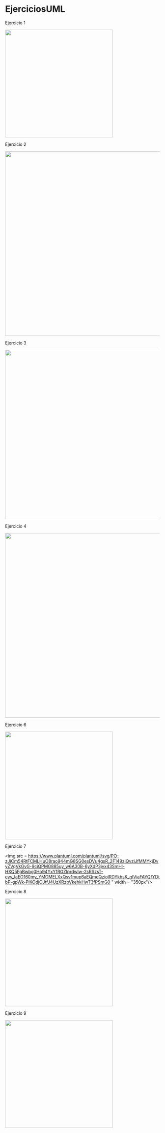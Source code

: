 # EjerciciosUML
Ejercicio 1

<img src = "https://www.plantuml.com/plantuml/svg/NOrDYiCm38NtFeNn0GP2cCt0G48ck_c1kO4QczH1jefYBzhRz2ozMDsqZUDk9A7lyRrc3i0XEXH_kyaCGNQMXuWa7bj-o8wGM7vAzMj69hKXN_PoTYOm9Lg9f-4_3V3ZJPBFbFucFzeGTGhN9Mdzi8yCYwK0kHeO_0HgBUaYQ0PDKgnNqL2zlMz85hMdYDdIeptCHjnN4NF05f5KPlrav0yS5rw_l8rVtfLeZDVHuHK0
" width = "350px"/>



Ejercicio 2

<img src = "https://www.plantuml.com/plantuml/svg/VL11JWCn3Bpd5LRk_G0gKb6BG4AKGm-SquqbidBYAibAV8Uty36osTOGDVJYNSrCPiRUf6nYdZofj-E8GuONar7D0-vWp_uO4Uv1pu2-m0yd97AMP-BT1PiuNdDxCpZlCEGgUtNM4cOE8ZpWvy9C8vRdb_YdoH5XzApahoaYg6u4dKgDGEAUgzDltiwPO5ITJKv5j11TVo7xEnzE60OKtRyhRqqaJchvD2KMI0lLhI7izOxrr2luUuV7bB-_IcGonMNB0TRdUgriNOJmuKQ67Of0WZecPsvrmsQ3mKwUVW00" width = "600px"/>

Ejercicio 3 

<img src = "https://www.plantuml.com/plantuml/svg/VP9Fgjim48VtFiNWlQ5EIHU5bgGXBGM7cgHqFv6cGKNM6Ft9ejVe2Rhi8eloZk2BlOWaYXLCLcFuVIDhvjF2URG-TBhujlz5miCNnOADnEBs0U_X-t3oGJDyWBB1H9HZPBcAQJr_ynOggEVrkp8_u9ymIc1aXZ-QE4jtOL-DYTtFqA5_OBXdwod66vHa4IJ1y5TZbtFBuDb6gY4sQ2M3HFYXZ50PjdOUOqOWs3YoHnHgU36nSKk7eD6MnMqZJJYWhOjBEVT-DSuh7rB39ZYAHsbeE1mjbNTqfO946Q4MxN1oewX5vMBmsQ8H2k-_srAlbS3YMlFrfn4amLf3Qr5ocT093IcSif322GcjCe8qIWIdkbvJnax9C7n0dQYn2abEi66Xihi-S_0faE470xFYKfuO6AqaiKb1lAfLCaLt1MlNu_0_AaZhhI29sX5e5gZLRmGoy35DS6LcJvaAibS7zXf8EbCBCZ9q-XK0
" width = "550px"/>

Ejercicio 4 

<img src = "https://www.plantuml.com/plantuml/svg/bPBF3j904CRl-nGJpfBO6X5DD8I2n4IHo9NBi3lKDTlTPlySV1mUm8FX4VfYxWBR4AbDl3IJRtxpJVhDBfn7wqEZsDVZ3-8UAlGaBAeLxL5xYRLXpnAyWwrfZfRWFKno6mH13yIwCarhd2U54pZeZyI_8qWjkJJ0ZNRU1ivbTz7HetZvvdNFdAH-1egox87MoeOiNY6iBJv0yxytEQg35WZaiSK1sra_aT4dsrVfP_1efKf5KHP5FoA8AypaybELBETlPt3uWfwiH1M5ZKKjlOapQ-UbCb7wPfhk78FYvWLikikjMAAr9XKxbOR9fNfBXglkx2B1yeK-XnejktxZ7IeP18fqXtzatvDH2rhUuGsgcCz3TuVTBvSwQzTYzpjsyhvrYcv5LP-TqGKR4gFBO_RtkuwZ9vdFExQl13Qa3YoC1nr3yq8Tb6533tiAEP0z0MaUI7kBiO8FW_XqC9xREBz9FxiBY63Z2FsFIJbYmXQaHMZK7m00
" width = "600px"/>

Ejercicio 6

<img src = "https://www.plantuml.com/plantuml/svg/LOzDpe8m48Rtd6B21UZt6V0dCM7bJYJH2vHsr37jbBGbyLxkt78nIy82LhEOPvvvtpf4wUDWJNRfNgWYjEY3OvdD4mxGEDjvX2FaBVOKNRxOjPuiUf0z6aFQJT3DUOzX2LtnCR1sA-gSlX8lgHEgfmIDm5AH9UGuWN-Y46NnByHc9NpFag06GxoA1CtuJPdSf2ATD7GdbPJZXzFDVhSjgoghaNKg_GC0
" width = "350px"/>

Ejercicio 7

<img src = https://www.plantuml.com/plantuml/svg/PO-zJiCm54RtFCMLHuO8rao944mG8SG0esDVu4gsR_2F149ziQvziJfMMYkjDvyZVqVkGvG-9ciQPMG885uy_w6A30B-6yXdP3jvx43SmHl-HXQ5FgBwbg0Ho94YxY1RGZlprdwIw-2sRSzsT-eyv_laEO160my_YMOMELXxQsv1mup6aEQmeQziolRDYkhsK_gIViaFAYQfYDtbP-gpWk-PlKOdjOJtfJ4UzXRzbVkehkHwT3fPSmG0 
" width = "350px"/>

Ejercicio 8

<img src = "https://www.plantuml.com/plantuml/svg/SoWkIImgAStDuV9FoafDBb5mJ2ufJKpEpC_ZWhCKh1JSKfCp4XLIKXKoypA1GWgs2WPc-WP6-aO6HiRO5QPbvW5L6HfWLHMIMG0oGycr8Zcn32XuU7EU4fT3QbuAq240
" width = "350px"/>

Ejercicio 9

<img src = "https://www.plantuml.com/plantuml/svg/JSmnIaH1383X_fqYJEy5165bsK9msMBbOPit4nyZUObaCk8zF8N5gpp2N4n62wSAvF-IGt4qhnjFb-MLeiEnOZAT_WRSmbFRlRB27OIp2WBdWk4_7qr5MTUsOoSbhwpmF3-4ySDNb1n_U_jaqg5Twt8pzkjBtT17SKOdoyYGYA7ecvfJbvV5S63trTNw_f5Kq992GfYpn3oWKt7iXI2g5B9tZBbzIpyxVKHY4gSm7KXItVW7
" width = "350px"/>

